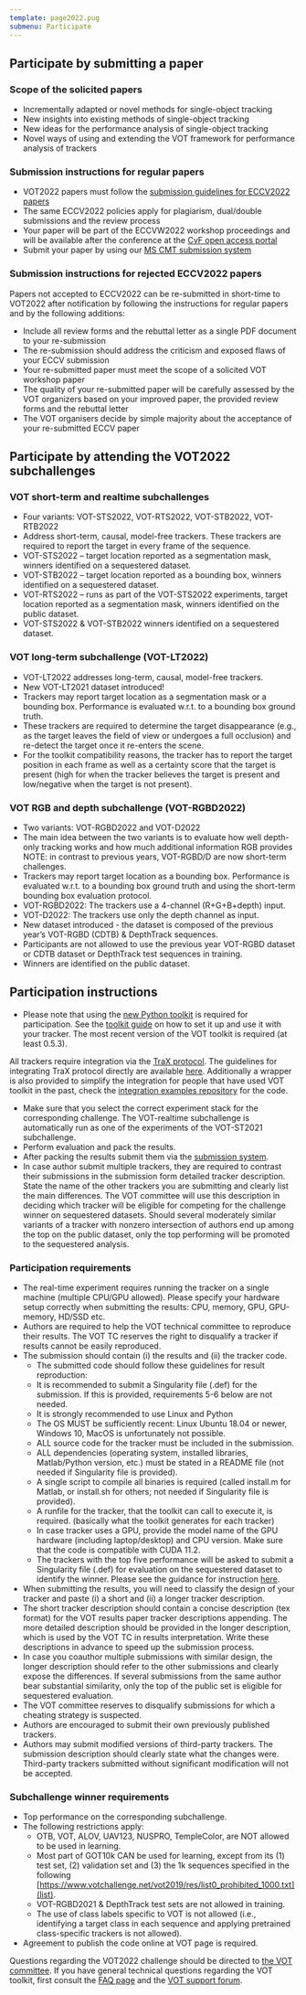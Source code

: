 ```yaml
---
template: page2022.pug
submenu: Participate
---
```


## Participate by submitting a paper

### Scope of the solicited papers

 * Incrementally adapted or novel methods for single-object tracking
 * New insights into existing methods of single-object tracking
 * New ideas for the performance analysis of single-object tracking
 * Novel ways of using and extending the VOT framework for performance analysis of trackers

### Submission instructions for regular papers

 * VOT2022 papers must follow the [submission guidelines for ECCV2022 papers](https://eccv2022.ecva.net/submission/call-for-papers/)
 * The same ECCV2022 policies apply for plagiarism, dual/double submissions and the review process
 * Your paper will be part of the ECCVW2022 workshop proceedings and will be available after the conference at the [CvF open access portal](https://openaccess.thecvf.com/)
 * Submit your paper by using our [MS CMT submission system](https://cmt3.research.microsoft.com/VOT2022)

### Submission instructions for rejected ECCV2022 papers

Papers not accepted to ECCV2022 can be re-submitted in short-time to VOT2022 after notification by following the instructions for regular papers and by the following additions:

 * Include all review forms and the rebuttal letter as a single PDF document to your re-submission
 * The re-submission should address the criticism and exposed flaws of your ECCV submission
 * Your re-submitted paper must meet the scope of a solicited VOT workshop paper
 * The quality of your re-submitted paper will be carefully assessed by the VOT organizers based on your improved paper, the provided review forms and the rebuttal letter
 * The VOT organisers decide by simple majority about the acceptance of your re-submitted ECCV paper

## Participate by attending the VOT2022 subchallenges

### VOT short-term and realtime subchallenges
 * Four variants: VOT-STS2022, VOT-RTS2022, VOT-STB2022, VOT-RTB2022
 * Address short-term, causal, model-free trackers. These trackers are required to report the target in every frame of the sequence.
 * VOT-STS2022 – target location reported as a segmentation mask, winners identified on a sequestered dataset.
 * VOT-STB2022 – target location reported as a bounding box, winners identified on a sequestered dataset.
 * VOT-RTS2022 – runs as part of the VOT-STS2022 experiments, target location reported as a segmentation mask, winners identified on the public dataset.
 * VOT-STS2022 & VOT-STB2022 winners identified on a sequestered dataset.

###  VOT long-term subchallenge (VOT-LT2022)

 * VOT-LT2022 addresses long-term, causal, model-free trackers.
 * New VOT-LT2021 dataset introduced!
 * Trackers may report target location as a segmentation mask or a bounding box. Performance is evaluated w.r.t. to a bounding box ground truth.
 * These trackers are required to determine the target disappearance (e.g., as the target leaves the field of view or undergoes a full occlusion) and re-detect the target once it re-enters the scene.
 * For the toolkit compatibility reasons, the tracker has to report the target position in each frame as well as a certainty score that the target is present (high for when the tracker believes the target is present and low/negative when the target is not present).

###  VOT RGB and depth subchallenge (VOT-RGBD2022)

 * Two variants: VOT-RGBD2022 and VOT-D2022
 * The main idea between the two variants is to evaluate how well depth-only tracking works and how much additional information RGB provides
   NOTE: in contrast to previous years, VOT-RGBD/D are now short-term challenges.
 * Trackers may report target location as a bounding box. Performance is evaluated w.r.t. to a bounding box ground truth and using the short-term bounding box evaluation protocol.
 * VOT-RGBD2022: The trackers use a 4-channel (R+G+B+depth) input.
 * VOT-D2022: The trackers use only the depth channel as input.
 * New dataset introduced - the dataset is composed of the previous year’s VOT-RGBD (CDTB) & DepthTrack sequences.
 * Participants are not allowed to use the previous year VOT-RGBD dataset or CDTB dataset or DepthTrack test sequences in training. 
 * Winners are identified on the public dataset.

## Participation instructions

 * Please note that using the [new Python toolkit](https://github.com/votchallenge/toolkit/) is required for participation. See the [toolkit guide](/howto/tutorial_python.html) on how to set it up and use it with your tracker. The most recent version of the VOT toolkit is required (at least 0.5.3).

All trackers require integration via the [TraX protocol](https://github.com/votchallenge/trax). The guidelines for integrating TraX protocol directly are available [here](https://trax.readthedocs.io/en/latest/tutorials.html). 
Additionally a wrapper is also provided to simplify the integration for people that have used VOT toolkit in the past, check the [integration examples repository](https://github.com/votchallenge/integration) for the code.

 * Make sure that you select the correct experiment stack for the corresponding challenge. The VOT-realtime subchallenge is automatically run as one of the experiments of the VOT-ST2021 subchallenge.
 * Perform evaluation and pack the results.
 * After packing the results submit them via the [submission system](https://submit.votchallenge.net).
 * In case author submit multiple trackers, they are required to contrast their submissions in the submission form detailed tracker description. State the name of the other trackers you are submitting and clearly list the main differences. The VOT committee will use this description in deciding which tracker will be eligible for competing for the challenge winner on sequestered datasets. Should several moderately similar variants of a tracker with nonzero intersection of authors end up among the top on the public dataset, only the top performing will be promoted to the sequestered analysis.

### Participation requirements

 * The real-time experiment requires running the tracker on a single machine (multiple CPU/GPU allowed). Please specify your hardware setup correctly when submitting the results: CPU, memory, GPU, GPU-memory, HD/SSD etc.
 * Authors are required to help the VOT technical committee to reproduce their results. The VOT TC reserves the right to disqualify a tracker if results cannot be easily reproduced.
 * The submission should contain (i) the results  and (ii) the tracker code.
   * The submitted code should follow these guidelines for result reproduction:
   * It is recommended to submit a Singularity file (.def) for the submission. If this is provided, requirements 5-6 below are not needed.
   * It is strongly recommended to use Linux and Python
   * The OS MUST be sufficiently recent: Linux Ubuntu 18.04 or newer, Windows 10, MacOS is unfortunately not possible.
   * ALL source code for the tracker must be included in the submission.
   * ALL dependencies (operating system, installed libraries, Matlab/Python version, etc.) must be stated in a README file (not needed if Singularity file is provided).
   * A single script to compile all binaries is required (called install.m for Matlab, or install.sh for others; not needed if Singularity file is provided).
   * A runfile for the tracker, that the toolkit can call to execute it, is required. (basically what the toolkit generates for each tracker)
   * In case tracker uses a GPU, provide the model name of the GPU hardware (including laptop/desktop) and CPU version. Make sure that the code is compatible with CUDA 11.2.
   * The trackers with the top five performance will be asked to submit a Singularity file (.def) for evaluation on the sequestered dataset to identify the winner. Please see the guidance for instruction [here](https://internal.wasp-sweden.org/networks-and-resources/wara-ml-internal-page/singularity-tutorial-vot-challenge-2022/).
 * When submitting the results, you will need to classify the design of your tracker and paste (i) a short and (ii) a longer tracker description.
 * The short tracker description should contain a concise description (tex format) for the VOT results paper tracker descriptions appending. The more detailed description should  be provided in the longer description, which is used by the VOT TC in results interpretation. Write these descriptions in advance to speed up the submission process.
 * In case you coauthor multiple submissions with similar design, the longer description should refer to the other submissions and clearly expose the differences. If several submissions from the same author bear substantial similarity, only the top of the public set is eligible for sequestered evaluation.
 * The VOT committee reserves to disqualify submissions for which a cheating strategy is suspected.
 * Authors are encouraged to submit their own previously published trackers.
 * Authors may submit modified versions of third-party trackers. The submission description should clearly state what the changes were. Third-party trackers submitted without significant modification will not be accepted.


### Subchallenge winner requirements

 * Top performance on the corresponding subchallenge.
 * The following restrictions apply:
   * OTB, VOT, ALOV, UAV123, NUSPRO, TempleColor, are NOT allowed to be used in learning.
   * Most part of GOT10k CAN be used for learning, except from its (1) test set, (2) validation set and (3) the 1k sequences specified in the following [https://www.votchallenge.net/vot2019/res/list0_prohibited_1000.txt](list).
   * VOT-RGBD2021 & DepthTrack test sets are not allowed in training.
   * The use of class labels specific to VOT is not allowed (i.e., identifying a target class in each sequence and applying pretrained class-specific trackers is not allowed).
 * Agreement to publish the code online at VOT page is required.



Questions regarding the VOT2022 challenge should be directed to <a href="mailto:gustavojavier.fernandez@ait.ac.at;matej.kristan@fri.uni-lj.si?subject=VOT2022 question">the VOT committee</a>. 
If you have general technical questions regarding the VOT toolkit, first consult the [FAQ page](/howto/faq.html) and the [VOT support forum](https://groups.google.com/forum/?hl=en#!forum/votchallenge-help).

